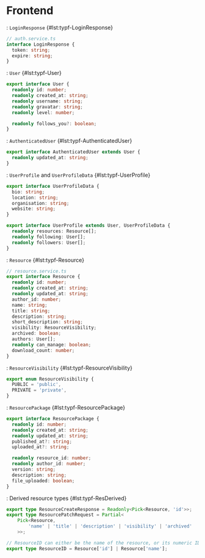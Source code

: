 # Frontend

: `LoginResponse` {#lst:typf-LoginResponse}
```ts
// auth.service.ts
interface LoginResponse {
  token: string;
  expire: string;
}
```

: `User` {#lst:typf-User}
```ts
export interface User {
  readonly id: number;
  readonly created_at: string;
  readonly username: string;
  readonly gravatar: string;
  readonly level: number;

  readonly follows_you?: boolean;
}
```

: `AuthenticatedUser` {#lst:typf-AuthenticatedUser}
```ts
export interface AuthenticatedUser extends User {
  readonly updated_at: string;
}
```

: `UserProfile` and `UserProfileData` {#lst:typf-UserProfile}
```ts
export interface UserProfileData {
  bio: string;
  location: string;
  organisation: string;
  website: string;
}

export interface UserProfile extends User, UserProfileData {
  readonly resources: Resource[];
  readonly following: User[];
  readonly followers: User[];
}
```

: `Resource` {#lst:typf-Resource}
```ts
// resource.service.ts
export interface Resource {
  readonly id: number;
  readonly created_at: string;
  readonly updated_at: string;
  author_id: number;
  name: string;
  title: string;
  description: string;
  short_description: string;
  visibility: ResourceVisibility;
  archived: boolean;
  authors: User[];
  readonly can_manage: boolean;
  download_count: number;
}
```

: `ResourceVisibility` {#lst:typf-ResourceVisibility}
```ts
export enum ResourceVisibility {
  PUBLIC = 'public',
  PRIVATE = 'private',
}
```

: `ResourcePackage` {#lst:typf-ResourcePackage}
```ts
export interface ResourcePackage {
  readonly id: number;
  readonly created_at: string;
  readonly updated_at: string;
  published_at?: string;
  uploaded_at?: string;

  readonly resource_id: number;
  readonly author_id: number;
  version: string;
  description: string;
  file_uploaded: boolean;
}
```

: Derived resource types {#lst:typf-ResDerived}
```ts
export type ResourceCreateResponse = Readonly<Pick<Resource, 'id'>>;
export type ResourcePatchRequest = Partial<
	Pick<Resource,
		'name' | 'title' | 'description' | 'visibility' | 'archived'
	>>;

// ResourceID can either be the name of the resource, or its numeric ID
export type ResourceID = Resource['id'] | Resource['name'];
```
